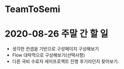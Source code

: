 # TeamToSemi

# 2020-08-26 주말 간 할 일
- 생각한 컨셉을 기반으로 구성페이지 구상해보기
- Flow 대략적으로 구상해보기(선택사항)
- 다른 국비 수료자 세미프로젝트 진행 후기라던지 찾아보기.
